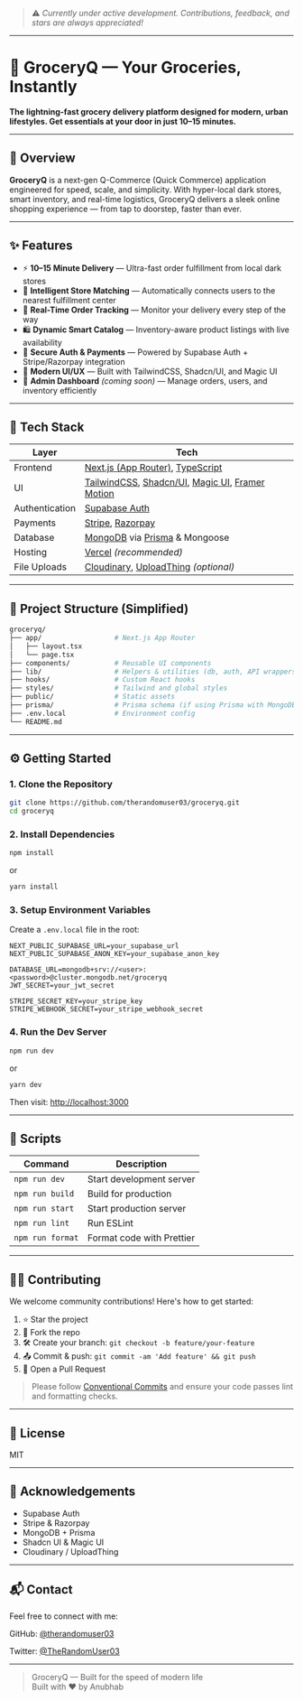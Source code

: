> ⚠️ *Currently under active development. Contributions, feedback, and stars are always appreciated!*
---

# 🛒 GroceryQ — Your Groceries, Instantly

**The lightning-fast grocery delivery platform designed for modern, urban lifestyles. Get essentials at your door in just 10–15 minutes.**

---

## 🚀 Overview

**GroceryQ** is a next-gen Q-Commerce (Quick Commerce) application engineered for speed, scale, and simplicity. With hyper-local dark stores, smart inventory, and real-time logistics, GroceryQ delivers a sleek online shopping experience — from tap to doorstep, faster than ever.

---

## ✨ Features

* ⚡ **10–15 Minute Delivery** — Ultra-fast order fulfillment from local dark stores
* 🧭 **Intelligent Store Matching** — Automatically connects users to the nearest fulfillment center
* 🚚 **Real-Time Order Tracking** — Monitor your delivery every step of the way
* 🛍️ **Dynamic Smart Catalog** — Inventory-aware product listings with live availability
* 🔐 **Secure Auth & Payments** — Powered by Supabase Auth + Stripe/Razorpay integration
* 🎨 **Modern UI/UX** — Built with TailwindCSS, Shadcn/UI, and Magic UI
* 🧠 **Admin Dashboard** *(coming soon)* — Manage orders, users, and inventory efficiently

---

## 🧱 Tech Stack

| Layer          | Tech                                                                                                                                                               |
| -------------- | ------------------------------------------------------------------------------------------------------------------------------------------------------------------ |
| Frontend       | [Next.js (App Router)](https://nextjs.org/), [TypeScript](https://www.typescriptlang.org/)                                                                         |
| UI             | [TailwindCSS](https://tailwindcss.com/), [Shadcn/UI](https://ui.shadcn.com/), [Magic UI](https://magicui.design/), [Framer Motion](https://www.framer.com/motion/) |
| Authentication | [Supabase Auth](https://supabase.com/)                                                                                                                             |
| Payments       | [Stripe](https://stripe.com/), [Razorpay](https://razorpay.com/)                                                                                                   |
| Database       | [MongoDB](https://www.mongodb.com/) via [Prisma](https://www.prisma.io/) & Mongoose                                                                                |
| Hosting        | [Vercel](https://vercel.com/) *(recommended)*                                                                                                                      |
| File Uploads   | [Cloudinary](https://cloudinary.com/), [UploadThing](https://uploadthing.com/) *(optional)*                                                                        |

---

## 📁 Project Structure (Simplified)

```bash
groceryq/
├── app/                  # Next.js App Router
│   ├── layout.tsx
│   └── page.tsx
├── components/           # Reusable UI components
├── lib/                  # Helpers & utilities (db, auth, API wrappers)
├── hooks/                # Custom React hooks
├── styles/               # Tailwind and global styles
├── public/               # Static assets
├── prisma/               # Prisma schema (if using Prisma with MongoDB)
├── .env.local            # Environment config
└── README.md
```

---

## ⚙️ Getting Started

### 1. Clone the Repository

```bash
git clone https://github.com/therandomuser03/groceryq.git
cd groceryq
```

### 2. Install Dependencies

```bash
npm install
```

or

```bash
yarn install
```

### 3. Setup Environment Variables

Create a `.env.local` file in the root:

```env
NEXT_PUBLIC_SUPABASE_URL=your_supabase_url
NEXT_PUBLIC_SUPABASE_ANON_KEY=your_supabase_anon_key

DATABASE_URL=mongodb+srv://<user>:<password>@cluster.mongodb.net/groceryq
JWT_SECRET=your_jwt_secret

STRIPE_SECRET_KEY=your_stripe_key
STRIPE_WEBHOOK_SECRET=your_stripe_webhook_secret
```

### 4. Run the Dev Server

```bash
npm run dev
```

or

```bash
yarn dev
```

Then visit: [http://localhost:3000](http://localhost:3000)

---

## 🧪 Scripts

| Command          | Description               |
| ---------------- | ------------------------- |
| `npm run dev`    | Start development server  |
| `npm run build`  | Build for production      |
| `npm run start`  | Start production server   |
| `npm run lint`   | Run ESLint                |
| `npm run format` | Format code with Prettier |

---

## 🧑‍💻 Contributing

We welcome community contributions! Here's how to get started:

1. ⭐ Star the project
2. 🍴 Fork the repo
3. 🛠️ Create your branch: `git checkout -b feature/your-feature`
4. 📤 Commit & push: `git commit -am 'Add feature' && git push`
5. 🔁 Open a Pull Request

> Please follow [Conventional Commits](https://www.conventionalcommits.org/) and ensure your code passes lint and formatting checks.

---

## 📜 License

MIT

---

## 🙌 Acknowledgements

* Supabase Auth
* Stripe & Razorpay
* MongoDB + Prisma
* Shadcn UI & Magic UI
* Cloudinary / UploadThing

---

## 📬 Contact

Feel free to connect with me:

GitHub: [@therandomuser03](https://github.com/therandomuser03)

Twitter: [@TheRandomUser03](https://x.com/TheRandomUser03)


---

> GroceryQ — Built for the speed of modern life <br>
> Built with ❤️ by Anubhab